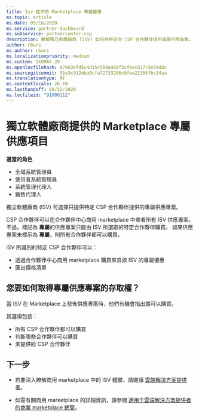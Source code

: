 ```yaml
---
title: Isv 提供的 Marketplace 專屬優惠
ms.topic: article
ms.date: 05/18/2020
ms.service: partner-dashboard
ms.subservice: partnercenter-csp
description: 瞭解獨立軟體廠商 (ISV) 如何為特定的 CSP 合作夥伴提供專屬供應專案。
author: rbars
ms.author: rbars
ms.localizationpriority: medium
ms.custom: SEOMAY.20
ms.openlocfilehash: 87863efd5c4d15c560a488f3cf6ec817c5e34ddc
ms.sourcegitcommit: 51e3c912eba8cfa72733206c0fee22386fbc34aa
ms.translationtype: MT
ms.contentlocale: zh-TW
ms.lasthandoff: 09/22/2020
ms.locfileid: "91000112"
---
```

# <a name="marketplace-exclusive-offers-from-independent-software-vendors"></a>獨立軟體廠商提供的 Marketplace 專屬供應項目

**適當的角色**

- 全域系統管理員
- 使用者系統管理員
- 系統管理代理人
- 銷售代理人

獨立軟體廠商 (ISV) 可選擇只提供特定 CSP 合作夥伴提供的專屬供應專案。

CSP 合作夥伴可以在合作夥伴中心商用 marketplace 中查看所有 ISV 供應專案。 不過，標記為 **專屬**的供應專案只能由 ISV 所選取的特定合作夥伴購買。 如果供應專案未標示為 **專屬**，則所有合作夥伴都可以購買。

ISV 所識別的特定 CSP 合作夥伴可以：

- 透過合作夥伴中心商用 marketplace 購買來自該 ISV 的專屬優惠
- 匯出價格清單

## <a name="how-do-you-gain-access-to-exclusive-offers"></a>您要如何取得專屬供應專案的存取權？

當 ISV 在 Marketplace 上發佈供應專案時，他們有機會指出誰可以購買。

其選項包括：

- 所有 CSP 合作夥伴都可以購買
- 判斷哪些合作夥伴可以購買
- 未提供給 CSP 合作夥伴

## <a name="next-steps"></a>下一步

- 若要深入瞭解商用 marketplace 中的 ISV 體驗，請閱讀 [雲端解決方案提供者](/azure/marketplace/cloud-solution-providers)。

- 如需有關商用 marketplace 的詳細資訊，請參閱 [適用于雲端解決方案提供者的商業 marketplace 總覽](csp-commercial-marketplace-overview.md)。